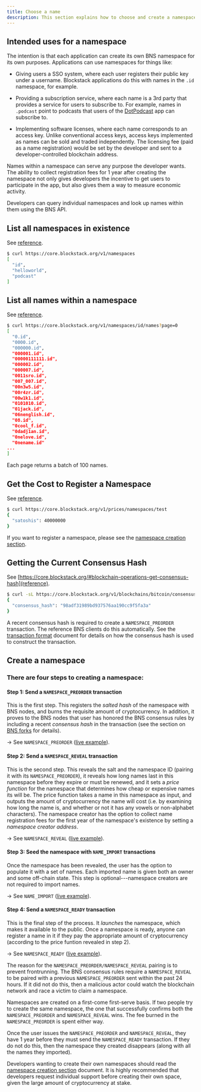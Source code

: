 ```yaml
---
title: Choose a name
description: This section explains how to choose and create a namespace.
---
```


## Intended uses for a namespace

The intention is that each application can create its own BNS
namespace for its own purposes. Applications can use namespaces for things like:

- Giving users a SSO system, where each user registers their public key under a
  username. Blockstack applications do this with names in the `.id` namespace,
  for example.

- Providing a subscription service, where each name is a 3rd party that provides
  a service for users to subscribe to. For example, names in
  `.podcast` point to podcasts that users of the [DotPodcast](https://dotpodcast.co) app can subscribe to.
- Implementing software licenses, where each name corresponds to an access key.
  Unlike conventional access keys, access keys implemented as names
  can be sold and traded independently. The licensing fee (paid as a name
  registration) would be set by the developer and sent to a developer-controlled
  blockchain address.

Names within a namespace can serve any purpose the developer wants. The ability
to collect registration fees for 1 year after creating the namespace not only
gives developers the incentive to get users to participate in the app, but also
gives them a way to measure economic activity.

Developers can query individual namespaces and look up names within them using
the BNS API.

## List all namespaces in existence

See [reference](https://core.blockstack.org/#namespace-operations-get-all-namespaces).

```bash
$ curl https://core.blockstack.org/v1/namespaces
[
  "id",
  "helloworld",
  "podcast"
]
```

## List all names within a namespace

See [reference](https://core.blockstack.org/#namespace-operations-get-all-namespaces).

```bash
$ curl https://core.blockstack.org/v1/namespaces/id/names?page=0
[
  "0.id",
  "0000.id",
  "000000.id",
  "000001.id",
  "00000111111.id",
  "000002.id",
  "000007.id",
  "0011sro.id",
  "007_007.id",
  "00n3w5.id",
  "00r4zr.id",
  "00w1k1.id",
  "0101010.id",
  "01jack.id",
  "06nenglish.id",
  "08.id",
  "0cool_f.id",
  "0dadj1an.id",
  "0nelove.id",
  "0nename.id"
...
]
```

Each page returns a batch of 100 names.

## Get the Cost to Register a Namespace

See [reference](https://core.blockstack.org/#price-checks-get-namespace-price).

```bash
$ curl https://core.blockstack.org/v1/prices/namespaces/test
{
  "satoshis": 40000000
}
```

If you want to register a namespace, please see the [namespace creation section](/core/naming/namespaces).

## Getting the Current Consensus Hash

See [https://core.blockstack.org/#blockchain-operations-get-consensus-hash](reference).

```bash
$ curl -sL https://core.blockstack.org/v1/blockchains/bitcoin/consensus
{
  "consensus_hash": "98adf31989bd937576aa190cc9f5fa3a"
}
```

A recent consensus hash is required to create a `NAMESPACE_PREORDER` transaction. The reference
BNS clients do this automatically. See the [transaction format](/core/wire-format)
document for details on how the consensus hash is used to construct the transaction.

## Create a namespace

### There are four steps to creating a namespace:

#### Step 1: Send a `NAMESPACE_PREORDER` transaction

This is the first step. This registers the _salted hash_ of the namespace with BNS nodes, and burns the
requisite amount of cryptocurrency. In addition, it proves to the BNS nodes that user has honored the
BNS consensus rules by including a recent _consensus hash_ in the transaction (see the section on
[BNS forks](#bns-forks) for details).

-> See `NAMESPACE_PREORDER` ([live example](https://www.blocktrail.com/BTC/tx/5f00b8e609821edd6f3369ee4ee86e03ea34b890e242236cdb66ef6c9c6a1b28)).

#### Step 2: Send a `NAMESPACE_REVEAL` transaction

This is the second step. This reveals the salt and the namespace ID (pairing it with its
`NAMESPACE_PREORDER`), it reveals how long names last in this namespace before
they expire or must be renewed, and it sets a _price function_ for the namespace
that determines how cheap or expensive names its will be. The price function takes
a name in this namespace as input, and outputs the amount of cryptocurrency the
name will cost (i.e. by examining how long the name is, and whether or not it
has any vowels or non-alphabet characters). The namespace creator
has the option to collect name registration fees for the first year of the
namespace's existence by setting a _namespace creator address_.

-> See `NAMESPACE_REVEAL` ([live example](https://www.blocktrail.com/BTC/tx/ab54b1c1dd5332dc86b24ca2f88b8ca0068485edf0c322416d104c5b84133a32)).

#### Step 3: Seed the namespace with `NAME_IMPORT` transactions

Once the namespace has been revealed, the user has the option to populate it with a set of
names. Each imported name is given both an owner and some off-chain state.
This step is optional---namespace creators are not required to import names.

-> See `NAME_IMPORT` ([live example](https://www.blocktrail.com/BTC/tx/c698ac4b4a61c90b2c93dababde867dea359f971e2efcf415c37c9a4d9c4f312)).

#### Step 4: Send a `NAMESPACE_READY` transaction

This is the final step of the process. It _launches_ the namespace, which makes it available to the
public. Once a namespace is ready, anyone can register a name in it if they
pay the appropriate amount of cryptocurrency (according to the price funtion
revealed in step 2).

-> See `NAMESPACE_READY` ([live example](https://www.blocktrail.com/BTC/tx/2bf9a97e3081886f96c4def36d99a677059fafdbd6bdb6d626c0608a1e286032)).

The reason for the `NAMESPACE_PREORDER/NAMESPACE_REVEAL` pairing is to prevent
frontrunning. The BNS consensus rules require a `NAMESPACE_REVEAL` to be
paired with a previous `NAMESPACE_PREORDER` sent within the past 24 hours.
If it did not do this, then a malicious actor could watch the blockchain network
and race a victim to claim a namespace.

Namespaces are created on a first-come first-serve basis. If two people try to
create the same namespace, the one that successfully confirms both the
`NAMESPACE_PREORDER` and `NAMESPACE_REVEAL` wins. The fee burned in the
`NAMESPACE_PREORDER` is spent either way.

Once the user issues the `NAMESPACE_PREORDER` and `NAMESPACE_REVEAL`, they have
1 year before they must send the `NAMESPACE_READY` transaction. If they do not
do this, then the namespace they created disappears (along with all the names
they imported).

Developers wanting to create their own namespaces should read the [namespace creation section](/core/naming/namespaces) document. It is highly recommended that
developers request individual support before creating their own space, given the large amount of
cryptocurrency at stake.
